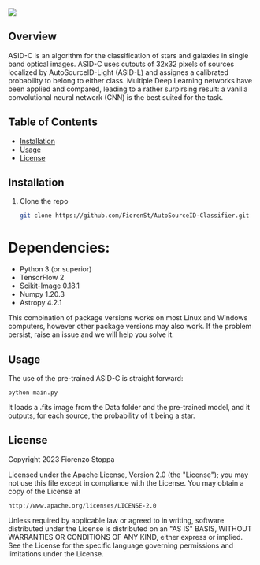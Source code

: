 <img src=https://see.fontimg.com/api/renderfont4/KpAp/eyJyIjoiZnMiLCJoIjo1NywidyI6MTAwMCwiZnMiOjU3LCJmZ2MiOiIjMzFBMEVCIiwiYmdjIjoiI0ZGRkZGRiIsInQiOjF9/QXV0b1NvdXJjZUlELUNsYXNzaWZpY2F0aW9u/kg-second-chances-sketch.png>


<!--
<img src="https://github.com/FiorenSt/AutoSourceID-Light/blob/main/Plots/OpticalImagePatch.png " width=50% height=50%><img src="https://github.com/FiorenSt/AutoSourceID-Light/blob/main/Plots/LoGOnOptical.png " width=50% height=50%> 
-->


## Overview
ASID-C is an algorithm for the classification of stars and galaxies in single band optical images. 
ASID-C uses cutouts of 32x32 pixels of sources localized by AutoSourceID-Light (ASID-L) and assignes a calibrated probability to belong to either class.
Multiple Deep Learning networks have been applied and compared, leading to a rather surpirsing result: a vanilla convolutional neural network (CNN) is the best suited for the task.


## Table of Contents 
- [Installation](#installation)
- [Usage](#usage)
- [License](#license)


## Installation

1. Clone the repo
   ```sh
   git clone https://github.com/FiorenSt/AutoSourceID-Classifier.git
   ```

# Dependencies:

* Python 3 (or superior)
* TensorFlow 2 
* Scikit-Image 0.18.1
* Numpy 1.20.3
* Astropy 4.2.1

This combination of package versions works on most Linux and Windows computers, however other package versions may also work.
If the problem persist, raise an issue and we will help you solve it.



## Usage

The use of the pre-trained ASID-C is straight forward: 

```
python main.py
```

It loads a .fits image from the Data folder and the pre-trained model, and it outputs, for each source, the probability of it being a star.

## License

Copyright 2023 Fiorenzo Stoppa

Licensed under the Apache License, Version 2.0 (the "License");
you may not use this file except in compliance with the License.
You may obtain a copy of the License at

    http://www.apache.org/licenses/LICENSE-2.0

Unless required by applicable law or agreed to in writing, software
distributed under the License is distributed on an "AS IS" BASIS,
WITHOUT WARRANTIES OR CONDITIONS OF ANY KIND, either express or implied.
See the License for the specific language governing permissions and
limitations under the License.







